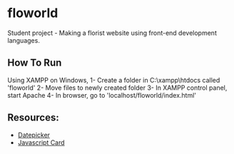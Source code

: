 # floworld

Student project - Making a florist website using front-end development languages.

## How To Run

Using XAMPP on Windows,
1- Create a folder in C:\xampp\htdocs called 'floworld'
2- Move files to newly created folder
3- In XAMPP control panel, start Apache
4- In browser, go to 'localhost/floworld/index.html'

## Resources:
* [Datepicker](https://code-boxx.com/simple-datepicker-pure-javascript-css/#sec-download)
* [Javascript Card](hhttps://www.youtube.com/watch?v=023Psne_-_4)

